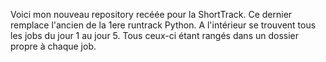 Voici mon nouveau repository recéée pour la ShortTrack. Ce dernier remplace l'ancien de la 1ere runtrack Python. A l'intérieur se trouvent tous les jobs du jour 1 au jour 5. Tous ceux-ci étant rangés dans un dossier propre à chaque job.
